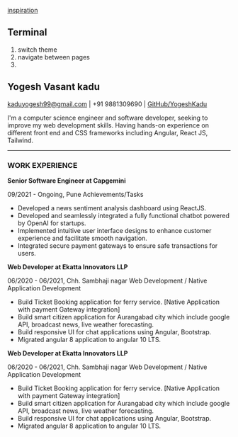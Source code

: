 [inspiration](https://www.rajsavaliya.com/)

## Terminal
1. switch theme
2. navigate between pages
3. 



## Yogesh Vasant kadu

[kaduyogesh99@gmail.com](mailto:kaduyogesh99@gmail.com) | +91 9881309690 |
[GitHub/YogeshKadu](https://github.com/YogeshKadu/)

I'm a computer science engineer and software developer, seeking to improve my
web development skills. Having hands-on experience on different front end and
CSS frameworks including Angular, React JS, Tailwind.

---

### WORK EXPERIENCE

**Senior Software Engineer at Capgemini**

09/2021 - Ongoing, Pune Achievements/Tasks

- Developed a news sentiment analysis dashboard using ReactJS.
- Developed and seamlessly integrated a fully functional chatbot powered by
  OpenAI for startups.
- Implemented intuitive user interface designs to enhance customer experience
  and facilitate smooth navigation.
- Integrated secure payment gateways to ensure safe transactions for users.

**Web Developer at Ekatta Innovators LLP**

06/2020 - 06/2021, Chh. Sambhaji nagar Web Development / Native Application
Development

- Build Ticket Booking application for ferry service. [Native Application with
  payment Gateway integration]
- Build smart citizen application for Aurangabad city which include google API,
  broadcast news, live weather forecasting.
- Build responsive UI for chat applications using Angular, Bootstrap.
- Migrated angular 8 application to angular 10 LTS.

**Web Developer at Ekatta Innovators LLP**

06/2020 - 06/2021, Chh. Sambhaji nagar Web Development / Native Application
Development

- Build Ticket Booking application for ferry service. [Native Application with
  payment Gateway integration]
- Build smart citizen application for Aurangabad city which include google API,
  broadcast news, live weather forecasting.
- Build responsive UI for chat applications using Angular, Bootstrap.
- Migrated angular 8 application to angular 10 LTS.
